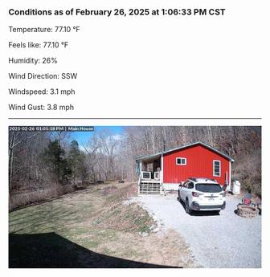 ### Conditions as of February 26, 2025 at 1:06:33 PM CST 

Temperature: 77.10 &deg;F

Feels like: 77.10 &deg;F

Humidity: 26%

Wind Direction: SSW

Windspeed: 3.1 mph

Wind Gust: 3.8 mph

---

<img src="./images/latest.jpeg"/>

